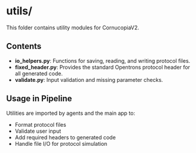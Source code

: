 # utils/

This folder contains utility modules for CornucopiaV2.

## Contents
- **io_helpers.py**: Functions for saving, reading, and writing protocol files.
- **fixed_header.py**: Provides the standard Opentrons protocol header for all generated code.
- **validate.py**: Input validation and missing parameter checks.

## Usage in Pipeline
Utilities are imported by agents and the main app to:
- Format protocol files
- Validate user input
- Add required headers to generated code
- Handle file I/O for protocol simulation
